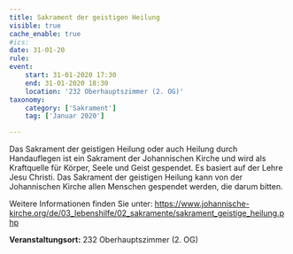 ```yaml
---
title: Sakrament der geistigen Heilung
visible: true
cache_enable: true
#ics: 
date: 31-01-20
rule: 
event:
	start: 31-01-2020 17:30
	end: 31-01-2020 18:30
	location: '232 Oberhauptszimmer (2. OG)'
taxonomy:
	category: ['Sakrament']
	tag: ['Januar 2020']

---
```

Das Sakrament der geistigen Heilung oder auch Heilung durch Handauflegen ist ein Sakrament der Johannischen Kirche und wird als Kraftquelle für Körper, Seele und Geist gespendet. Es basiert auf der Lehre Jesu Christi. Das Sakrament der geistigen Heilung kann von der Johannischen Kirche allen Menschen gespendet werden, die darum bitten.

Weitere Informationen finden Sie unter:
https://www.johannische-kirche.org/de/03_lebenshilfe/02_sakramente/sakrament_geistige_heilung.php



**Veranstaltungsort:** 232 Oberhauptszimmer (2. OG)

